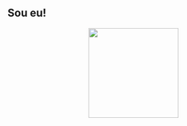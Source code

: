 ## Sou eu!
<div align="center">
  <a href="https://github.com/RichardRSA">
  <img height="180em" src="https://github-readme-stats.vercel.app/api?username=RichardRSA&show_icons=true&theme=dark&include_all_commits=true&count_private=true"/>
</div>
